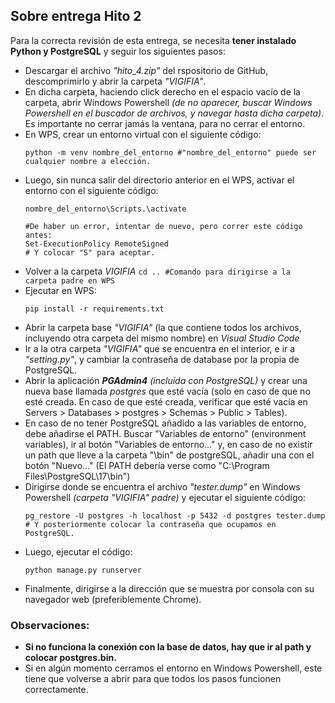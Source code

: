 ## Sobre entrega Hito 2

Para la correcta revisión de esta entrega, se necesita **tener instalado Python y PostgreSQL** y seguir los siguientes pasos:
* Descargar el archivo _"hito_4.zip"_ del rspositorio de GitHub, descomprimirlo y abrir la carpeta _"VIGIFIA"_. 
* En dicha carpeta, haciendo click derecho en el espacio vacío de la carpeta, abrir Windows Powershell _(de no aparecer, buscar Windows Powershell en el buscador de archivos, y navegar hasta dicha carpeta)_. Es importante no cerrar jamás la ventana, para no cerrar el entorno.
* En WPS, crear un entorno virtual con el siguiente código: 
	```
	python -m venv nombre_del_entorno #"nombre_del_entorno" puede ser cualquier nombre a elección. 
	```
 * Luego, sin nunca salir del directorio anterior en el WPS, activar el entorno con el siguiente código:
	```
	nombre_del_entorno\Scripts.\activate

 	#De haber un error, intentar de nuevo, pero correr este código antes:
	Set-ExecutionPolicy RemoteSigned
 	# Y colocar "S" para aceptar.
	```
* Volver a la carpeta _VIGIFIA_ 	```cd .. #Comando para dirigirse a la carpeta padre en WPS```		
* Ejecutar en WPS:
	```
	pip install -r requirements.txt
	```
* Abrir la carpeta base _"VIGIFIA"_ (la que contiene todos los archivos, incluyendo otra carpeta del mismo nombre) en _Visual Studio Code_
* Ir a la otra carpeta _"VIGIFIA"_ que se encuentra en el interior, e ir a _"setting.py"_, y cambiar la contraseña de database por la propia de PostgreSQL.
* Abrir la aplicación ***PGAdmin4*** _(incluída con PostgreSQL)_ y crear una nueva base llamada _postgres_ que esté vacía (solo en caso de que no esté creada. En caso de que esté creada, verificar que esté vacía en Servers > Databases > postgres > Schemas > Public > Tables).
* En caso de no tener PostgreSQL añadido a las variables de entorno, debe añadirse el PATH. Buscar "Variables de entorno" (environment variables), ir al botón "Variables de entorno..." y, en caso de no existir un path que lleve a la carpeta "\bin" de postgreSQL, añadir una con el botón "Nuevo..." (El PATH debería verse como "C:\Program Files\PostgreSQL\17\bin")
* Dirigirse donde se encuentra el archivo _"tester.dump"_ en Windows Powershell _(carpeta "VIGIFIA" padre)_ y ejecutar el siguiente código:
	```
	pg_restore -U postgres -h localhost -p 5432 -d postgres tester.dump # Y posteriormente colocar la contraseña que ocupamos en PostgreSQL.
 	```
* Luego, ejecutar el código:
	```
 	python manage.py runserver 
 	```
* Finalmente, dirigirse a la dirección que se muestra por consola con su navegador web (preferiblemente Chrome).

### Observaciones:
* **Si no funciona la conexión con la base de datos, hay que ir al path y colocar postgres.bin.**
* Si en algún momento cerramos el entorno en Windows Powershell, este tiene que volverse a abrir para que todos los pasos funcionen correctamente.
